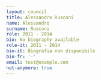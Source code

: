 ```yaml
---
layout: council
title: Alessandro Rusconi
name: Alessandro
surname: Rusconi
role: 2011 - 2014
bio: No biography available
role-it: 2011 - 2014
bio-it: Biografia non disponibile
bio-fr: '-'
email: test@example.com
not-anymore: true
---
```


